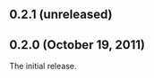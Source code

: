 ## 0.2.1 (unreleased)


## 0.2.0 (October 19, 2011)

The initial release.

[@fnichol]: https://github.com/fnichol
